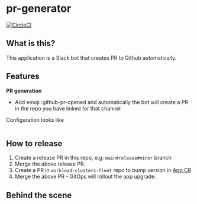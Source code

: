 # pr-generator

[![CircleCI](https://dl.circleci.com/status-badge/img/gh/giantswarm/pr-generator/tree/main.svg?style=svg)](https://dl.circleci.com/status-badge/redirect/gh/giantswarm/pr-generator/tree/main)

## What is this?

This application is a Slack bot that creates PR to Github automatically.

## Features

**PR generation**

- Add emoji :github-pr-opened and automatically the bot will create a PR in the repo you have linked for that channel

Configuration looks like

```yaml
```

## How to release

1. Create a release PR in this repo, e.g: `main#release#minor` branch
2. Merge the above release PR.
3. Create a PR in `workload-clusters-fleet` repo to bump version in [App CR](https://github.com/giantswarm/workload-clusters-fleet/blob/main/management-clusters/gazelle/organizations/giantswarm-production/workload-clusters/operations/apps/pr-generator/appcr.yaml)
4. Merge the above PR - GitOps will rollout the app upgrade.

## Behind the scene


